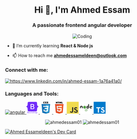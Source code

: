 <h1 align="center">Hi 👋, I'm Ahmed Essam</h1>
<h3 align="center">A passionate frontend angular developer</h3>

<p align="center"> 
<img align="center" alt="Coding" width="400" src="https://media1.giphy.com/media/qgQUggAC3Pfv687qPC/giphy.gif?cid=ecf05e47hfvxezfui7g094ybmdb1ptuvm0086nx8di4zob6j&rid=giphy.gif&ct=g"/>
</p>


- 🌱 I’m currently learning **React & Node js**

- 📫 How to reach me **ahmedessameldeen@outlook.com**

<h3 align="left">Connect with me:</h3>
<p align="left">
<a href="https://linkedin.com/in/https://www.linkedin.com/in/ahmed-essam-1a76a41a0/" target="blank"><img align="center" src="https://raw.githubusercontent.com/rahuldkjain/github-profile-readme-generator/master/src/images/icons/Social/linked-in-alt.svg" alt="https://www.linkedin.com/in/ahmed-essam-1a76a41a0/" height="30" width="40" /></a>
</p>

<h3 align="left">Languages and Tools:</h3>
<p align="left"> <a href="https://angular.io" target="_blank" rel="noreferrer"> <img src="https://angular.io/assets/images/logos/angular/angular.svg" alt="angular" width="40" height="40"/> </a> <a href="https://getbootstrap.com" target="_blank" rel="noreferrer"> <img src="https://raw.githubusercontent.com/devicons/devicon/master/icons/bootstrap/bootstrap-plain-wordmark.svg" alt="bootstrap" width="40" height="40"/> </a> <a href="https://www.w3schools.com/css/" target="_blank" rel="noreferrer"> <img src="https://raw.githubusercontent.com/devicons/devicon/master/icons/css3/css3-original-wordmark.svg" alt="css3" width="40" height="40"/> </a> <a href="https://www.w3.org/html/" target="_blank" rel="noreferrer"> <img src="https://raw.githubusercontent.com/devicons/devicon/master/icons/html5/html5-original-wordmark.svg" alt="html5" width="40" height="40"/> </a> <a href="https://developer.mozilla.org/en-US/docs/Web/JavaScript" target="_blank" rel="noreferrer"> <img src="https://raw.githubusercontent.com/devicons/devicon/master/icons/javascript/javascript-original.svg" alt="javascript" width="40" height="40"/> </a> <a href="https://nodejs.org" target="_blank" rel="noreferrer"> <img src="https://raw.githubusercontent.com/devicons/devicon/master/icons/nodejs/nodejs-original-wordmark.svg" alt="nodejs" width="40" height="40"/> </a> <a href="https://www.typescriptlang.org/" target="_blank" rel="noreferrer"> <img src="https://raw.githubusercontent.com/devicons/devicon/master/icons/typescript/typescript-original.svg" alt="typescript" width="40" height="40"/> </a> </p>

<p align="center"> 
<img align="center" src="https://github-readme-stats.vercel.app/api?username=ahmedessam01&show_icons=true&locale=en" alt="ahmedessam01" />
<img align="center" src="https://github-readme-stats.vercel.app/api/top-langs?username=ahmedessam01&show_icons=true&locale=en&layout=compact" alt="ahmedessam01" />
</p>

<a href="https://app.daily.dev/eiisso" align="center"><img src="https://api.daily.dev/devcards/2a45411dc8ef404abee865c0cdaf87fc.png?r=xj3" width="400" alt="Ahmed Essameldeen's Dev Card"/></a>
